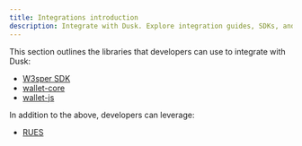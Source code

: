 ```yaml
---
title: Integrations introduction
description: Integrate with Dusk. Explore integration guides, SDKs, and tools tailored for developers and institutions.
---
```


This section outlines the libraries that developers can use to integrate with Dusk:

- [W3sper SDK](/developer/integrations/w3sper)
- [wallet-core](/developer/integrations/wallet-core)
- [wallet-js](/developer/integrations/wallet-js)

In addition to the above, developers can leverage:
-  [RUES](/developer/integrations/rues)
